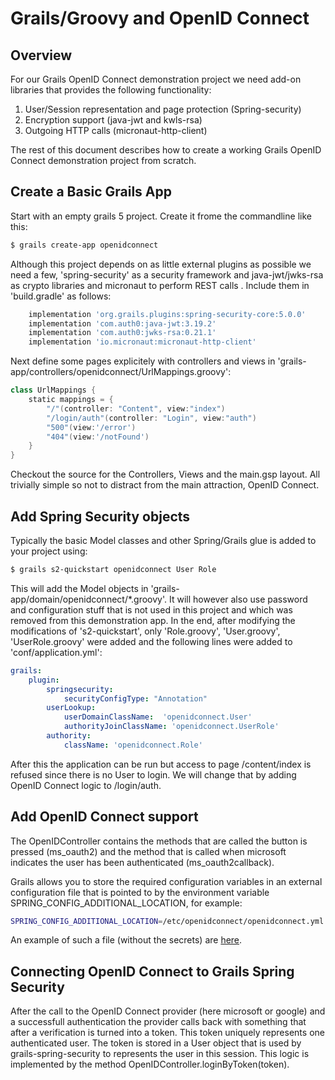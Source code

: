 # Grails/Groovy and OpenID Connect

## Overview

For our Grails OpenID Connect demonstration project we need add-on libraries that provides the following functionality:

1. User/Session representation and page protection (Spring-security)
2. Encryption support (java-jwt and kwls-rsa)
3. Outgoing HTTP calls (micronaut-http-client)

The rest of this document describes how to create a working Grails OpenID Connect demonstration project from scratch. 

## Create a Basic Grails App
Start with an empty grails 5 project. Create it frome the commandline like this:
```bash
$ grails create-app openidconnect
```
Although this project depends on as little external plugins as possible we need a few, 'spring-security' 
as a security framework and java-jwt/jwks-rsa as crypto libraries and micronaut to perform REST calls . 
Include them in 'build.gradle' as follows:
```gradle
    implementation 'org.grails.plugins:spring-security-core:5.0.0'
    implementation 'com.auth0:java-jwt:3.19.2'
    implementation 'com.auth0:jwks-rsa:0.21.1'
    implementation 'io.micronaut:micronaut-http-client'
```
Next define some pages explicitely with controllers and views in 'grails-app/controllers/openidconnect/UrlMappings.groovy':
```groovy
class UrlMappings {
    static mappings = {
        "/"(controller: "Content", view:"index")
        "/login/auth"(controller: "Login", view:"auth")
        "500"(view:'/error')
        "404"(view:'/notFound')
    }
}
```
Checkout the source for the Controllers, Views and the main.gsp layout. All trivially simple so not to 
distract from the main attraction, OpenID Connect.

## Add Spring Security objects

Typically the basic Model classes and other Spring/Grails glue is added to your project using:
```bash
$ grails s2-quickstart openidconnect User Role
```
This will add the Model objects in 'grails-app/domain/openidconnect/*.groovy'.
It will however also use password and configuration stuff that is not used in this project
and which was removed from this demonstration app.
In the end, after modifying the modifications of 's2-quickstart', only 'Role.groovy', 'User.groovy', 'UserRole.groovy' 
were added and the following lines were added to 'conf/application.yml':

```yaml
grails:
    plugin:
        springsecurity:
            securityConfigType: "Annotation"
        userLookup:
            userDomainClassName:  'openidconnect.User'
            authorityJoinClassName: 'openidconnect.UserRole'
        authority:
            className: 'openidconnect.Role'
```
After this the application can be run but access to page /content/index is refused since there is no User to
login. We will change that by adding OpenID Connect logic to /login/auth.

## Add OpenID Connect support

The OpenIDController contains the methods that are called the button is pressed (ms_oauth2) and the method
that is called when microsoft indicates the user has been authenticated (ms_oauth2callback).

Grails allows you to store the required configuration variables in an external configuration file that is pointed 
to by the environment variable SPRING_CONFIG_ADDITIONAL_LOCATION, for example:
```bash
SPRING_CONFIG_ADDITIONAL_LOCATION=/etc/openidconnect/openidconnect.yml
```
An example of such a file (without the secrets) are [here](./openidconnect.yml).

## Connecting OpenID Connect to Grails Spring Security

After the call to the OpenID Connect provider (here microsoft or google) and a successfull 
authentication the provider calls back with something that after a verification is turned 
into a token. This token uniquely represents one authenticated user. 
The token is stored in a User object that is used by grails-spring-security to represents 
the user in this session. This logic is implemented by the method OpenIDController.loginByToken(token).



